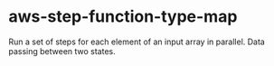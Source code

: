 # aws-step-function-type-map
Run a set of steps for each element of an input array in parallel. Data passing between two states.

